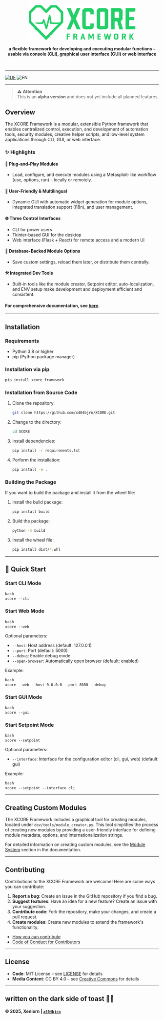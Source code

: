 <br/>

<p align="center">
  <img src="https://raw.githubusercontent.com/x404bjrn/XCORE/8c500187b66eb3122b3b0193a8e903b6f270c766/design/graphics/svg/xcore_full_green.svg" width=350px alt="">
    <br/><br/>
    <b>a flexible framework for developing and executing modular functions – usable via console (CLI), graphical user interface (GUI) or web interface</b>
</p>

<p align="center">
    <a href="../LICENSE"><img src="https://img.shields.io/badge/Code-MIT-yellow.svg" alt=""></a>
    <a href="https://pypi.org/project/xcore_framework/"><img src="https://img.shields.io/pypi/v/xcore_framework.svg" alt=""></a>
    <a href="https://pdm-project.org"><img src="https://img.shields.io/endpoint?url=https%3A%2F%2Fcdn.jsdelivr.net%2Fgh%2Fpdm-project%2F.github%2Fbadge.json" alt=""></a>
    <a href=""><img src="https://img.shields.io/badge/powered%20by-Xeniorn-4770DB" alt=""></a>
    <a href="https://creativecommons.org/licenses/by/4.0/"><img src="https://img.shields.io/badge/Media-CC%20BY%204.0-lightgrey.svg" alt=""></a>
    <a href="https://github.com/x404bjrn"><img src="https://img.shields.io/badge/written%20by-x404bjrn-8A2BE2" alt=""></a>
    <a href=""><img src="https://img.shields.io/badge/Status-Alpha-red?style=round-square" alt=""></a>
    <a href=""><img src="https://img.shields.io/badge/Features-incomplete-lightgrey?style=round-square" alt=""></a>
</p>

---

[![DE](https://img.shields.io/badge/DE-blue?style=for-the-badge)](https://github.com/x404bjrn/XCORE/blob/main/README.md)
![EN](https://img.shields.io/badge/EN-green?style=for-the-badge)
  
---
> ⚠️ **Attention**  
> This is an **alpha version** and does not yet include all planned features.

## Overview

The XCORE Framework is a modular, extensible Python framework that enables centralized control, execution, and development of automation tools, security modules, creative helper scripts, and low-level system applications through CLI, GUI, or web interface.

### ✨ Highlights

#### 🔌 Plug-and-Play Modules
- Load, configure, and execute modules using a Metasploit-like workflow (use, options, run) – locally or remotely.

#### 🧠 User-Friendly & Multilingual
- Dynamic GUI with automatic widget generation for module options, integrated translation support (i18n), and user management.

#### 🌐 Three Control Interfaces
- CLI for power users
- Tkinter-based GUI for the desktop
- Web interface (Flask + React) for remote access and a modern UI

#### 💾 Database-Backed Module Options
- Save custom settings, reload them later, or distribute them centrally.

#### ⚒️ Integrated Dev Tools
- Built-in tools like the module creator, Setpoint editor, auto-localization, and ENV setup make development and deployment efficient and consistent.

#### For comprehensive documentation, see [here](https://github.com/x404bjrn/XCORE/blob/main/docs/DOCUMENTATION_EN.md).

---

## Installation

### Requirements

- Python 3.8 or higher
- pip (Python package manager)

### Installation via pip
```bash
pip install xcore_framework
```
### Installation from Source Code

1. Clone the repository:
    ```bash
    git clone https://github.com/x404bjrn/XCORE.git
    ```

2. Change to the directory:
    ```bash
    cd XCORE
    ```

3. Install dependencies:
    ```bash
    pip install -r requirements.txt
    ```

4. Perform the installation:
    ```bash
    pip install -e .
    ```

### Building the Package

If you want to build the package and install it from the wheel file:

1. Install the build package:
    ```bash
    pip install build
    ```

2. Build the package:
    ```bash
    python -m build
    ```

3. Install the wheel file:
    ```bash
    pip install dist/*.whl
    ```

---

## 🚀 Quick Start

### Start CLI Mode
```
bash
xcore --cli
```
### Start Web Mode
```
bash
xcore --web
```
Optional parameters:
- `--host`: Host address (default: 127.0.0.1)
- `--port`: Port (default: 5000)
- `--debug`: Enable debug mode
- `--open-browser`: Automatically open browser (default: enabled)

Example:
```
bash
xcore --web --host 0.0.0.0 --port 8080 --debug
```
### Start GUI Mode
```
bash
xcore --gui
```
### Start Setpoint Mode
```
bash
xcore --setpoint
```
Optional parameters:
- `--interface`: Interface for the configuration editor (cli, gui, web) (default: gui)

Example:
```
bash
xcore --setpoint --interface cli
```
---

## Creating Custom Modules

The XCORE Framework includes a graphical tool for creating modules, located under `dev/tools/module_creator.py`. This tool simplifies the process of creating new modules by providing a user-friendly interface for defining module metadata, options, and internationalization strings.

For detailed information on creating custom modules, see the [Module System](https://github.com/x404bjrn/XCORE/blob/main/docs/DOCUMENTATION_EN.md#module-system) section in the documentation.

---

## Contributing

Contributions to the XCORE Framework are welcome! Here are some ways you can contribute:

1. **Report a bug**: Create an issue in the GitHub repository if you find a bug.
2. **Suggest features**: Have an idea for a new feature? Create an issue with your suggestion.
3. **Contribute code**: Fork the repository, make your changes, and create a pull request.
4. **Create modules**: Create new modules to extend the framework's functionality.

- [How you can contribute](https://github.com/x404bjrn/XCORE/blob/main/docs/CONTRIBUTING_EN.md)  
- [Code of Conduct for Contributors](https://github.com/x404bjrn/XCORE/blob/main/docs/CODE_OF_CONDUCT_EN.md)
---

## License

- **Code**: MIT License – see [LICENSE](https://github.com/x404bjrn/XCORE/blob/main/LICENSE) for details
- **Media Content**: CC BY 4.0 – see [Creative Commons](https://creativecommons.org/licenses/by/4.0/) for details

---

## written on the dark side of toast 🍞🌚  
#### © 2025, Xeniorn | [`x404bjrn`](https://github.com/x404bjrn)
